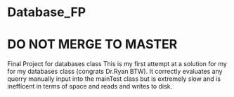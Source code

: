 # Database_FP
# DO NOT MERGE TO MASTER
Final Project for databases class
This is my first attempt at a solution for my for my databases class (congrats Dr.Ryan BTW). 
It correctly evaluates any querry manually input into the mainTest class but is extremely slow and is inefficent in terms of space
and reads and writes to disk.
